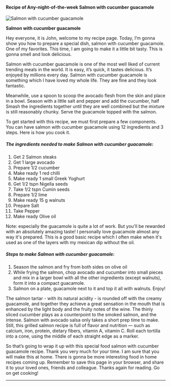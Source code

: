             

#### Recipe of Any-night-of-the-week Salmon with cucumber guacamole

![Salmon with cucumber guacamole](https://img-global.cpcdn.com/recipes/b1fe94f149833aa1/751x532cq70/salmon-with-cucumber-guacamole-recipe-main-photo.jpg)

**Salmon with cucumber guacamole**

Hey everyone, it is John, welcome to my recipe page. Today, I’m gonna show you how to prepare a special dish, salmon with cucumber guacamole. One of my favorites. This time, I am going to make it a little bit tasty. This is gonna smell and look delicious.

Salmon with cucumber guacamole is one of the most well liked of current trending meals in the world. It is easy, it’s quick, it tastes delicious. It’s enjoyed by millions every day. Salmon with cucumber guacamole is something which I have loved my whole life. They are fine and they look fantastic.

Meanwhile, use a spoon to scoop the avocado flesh from the skin and place in a bowl. Season with a little salt and pepper and add the cucumber, half Smash the ingredients together until they are well combined but the mixture is still reasonably chunky. Serve the guacamole topped with the salmon.

To get started with this recipe, we must first prepare a few components. You can have salmon with cucumber guacamole using 12 ingredients and 3 steps. Here is how you cook it.

##### The ingredients needed to make Salmon with cucumber guacamole:

1.  Get 2 Salmon steaks
2.  Get 1 large avocado
3.  Prepare 1/2 cucumber
4.  Make ready 1 red chilli
5.  Make ready 1 small Greek Yoghurt
6.  Get 1/2 tspn Nigella seeds
7.  Take 1/2 tspn Cumin seeds
8.  Prepare 1/2 lime
9.  Make ready 15 g walnuts
10.  Prepare Salt
11.  Take Pepper
12.  Make ready Olive oil

Note: especially the guacamole is quite a lot of work. But you'll be rewarded with an absolutely amazing taste! I personally love guacamole almost any way it's prepared. This is a good basic recipe which I often make when it's used as one of the layers with my mexican dip without the oil.

##### Steps to make Salmon with cucumber guacamole:

1.  Season the salmon and fry from both sides on olive oil
2.  While frying the salmon, chop avocado and cucumber into small pieces and mix in a larger bowl with all the other ingredients (except walnuts), form it into a compact guacamole.
3.  Salmon on a plate, guacamole next to it and top it all with walnuts. Enjoy!

The salmon tartar - with its natural acidity - is rounded off with the creamy guacamole, and together they achieve a great sensation in the mouth that is enhanced by the light body and the fruity notes of the wine. The thinly sliced cucumber plays as a counterpoint to the smoked salmon, and the intense. Salmon with avocado salsa only takes a short prep time to make. Still, this grilled salmon recipe is full of flavor and nutrition — such as calcium, iron, protein, dietary fibers, vitamin A, vitamin C. Roll each tortilla into a cone, using the middle of each straight edge as a marker.

So that’s going to wrap it up with this special food salmon with cucumber guacamole recipe. Thank you very much for your time. I am sure that you will make this at home. There is gonna be more interesting food in home recipes coming up. Remember to save this page in your browser, and share it to your loved ones, friends and colleague. Thanks again for reading. Go on get cooking!

* * *